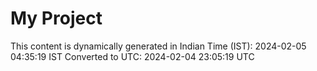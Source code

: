 # My Project

This content is dynamically generated in Indian Time (IST): 2024-02-05 04:35:19 IST
Converted to UTC: 2024-02-04 23:05:19 UTC
